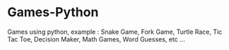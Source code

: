 # Games-Python
Games using python, example : Snake Game, Fork Game, Turtle Race, Tic Tac Toe, Decision Maker, Math Games, Word Guesses, etc ...
